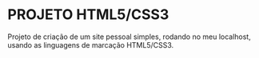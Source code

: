 # **PROJETO HTML5/CSS3**

Projeto de criação de um site pessoal simples, rodando no meu localhost, usando as linguagens de marcação HTML5/CSS3.